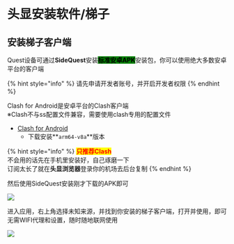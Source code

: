 # 头显安装软件/梯子

## 安装梯子客户端

Quest设备可通过**SideQuest**安装<mark style="background-color:green;">**标准安卓APK**</mark>安装包，你可以使用绝大多数安卓平台的客户端

{% hint style="info" %}
请先申请开发者账号，并开启开发者权限
{% endhint %}

Clash for Android是安卓平台的Clash客户端\
&#x20;   ※Clash不与ss配置文件兼容，需要使用clash专用的配置文件

* [Clash for Android](https://github.com/Kr328/ClashForAndroid/releases)
  * 下载安装**`arm64-v8a`**版本

{% hint style="info" %}
<mark style="color:red;">**只推荐Clash**</mark>\
不会用的话先在手机里安装好，自己琢磨一下\
订阅太长了就在**头显浏览器**登录你的机场去后台复制
{% endhint %}

然后使用SideQuest安装刚才下载的APK即可

![](https://cdn.jsdelivr.net/gh/EYW-015/Oculus-guide-China/img/quest/install.png)

进入应用，右上角选择未知来源，并找到你安装的梯子客户端，打开并使用，即可无需WIFI代理和设置，随时随地联网使用

![](https://cdn.jsdelivr.net/gh/EYW-015/Oculus-guide-China/img/quest/uks.webp)
